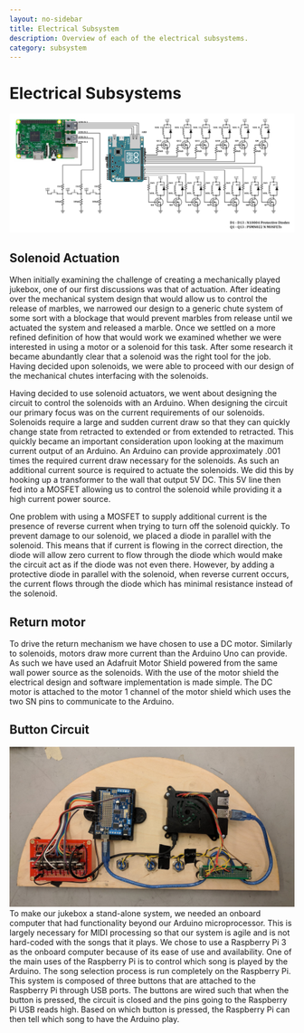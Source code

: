```yaml
---
layout: no-sidebar
title: Electrical Subsystem
description: Overview of each of the electrical subsystems.
category: subsystem
---
```

# Electrical Subsystems
![Circuit Diagram of Electrical System](images/circuit_diagram.jpg)
## Solenoid Actuation
When initially examining the challenge of creating a mechanically played jukebox, one of our first discussions was that of actuation. After ideating over the mechanical system design that would allow us to control the release of marbles, we narrowed our design to a generic chute system of some sort with a blockage that would prevent marbles from release until we actuated the system and released a marble. Once we settled on a more refined definition of how that would work we examined whether we were interested in using a motor or a solenoid for this task. After some research it became abundantly clear that a solenoid was the right tool for the job. Having decided upon solenoids, we were able to proceed with our design of the mechanical chutes interfacing with the solenoids.

Having decided to use solenoid actuators, we went about designing the circuit to control the solenoids with an Arduino. When designing the circuit our primary focus was on the current requirements of our solenoids. Solenoids require a large and sudden current draw so that they can quickly change state from retracted to extended or from extended to retracted. This quickly became an important consideration upon looking at the maximum current output of an Arduino. An Arduino can provide approximately .001 times the required current draw necessary for the solenoids. As such an additional current source is required to actuate the solenoids. We did this by hooking up a transformer to the wall that output 5V DC. This 5V line then fed into a MOSFET allowing us to control the solenoid while providing it a high current power source.

One problem with using a MOSFET to supply additional current is the presence of reverse current when trying to turn off the solenoid quickly. To prevent damage to our solenoid, we placed a diode in parallel with the solenoid. This means that if current is flowing in the correct direction, the diode will allow zero current to flow through the diode which would make the circuit act as if the diode was not even there. However, by adding a protective diode in parallel with the solenoid, when reverse current occurs, the current flows through the diode which has minimal resistance instead of the solenoid.
## Return motor
To drive the return mechanism we have chosen to use a DC motor. Similarly to solenoids, motors draw more current than the Arduino Uno can provide. As such we have used an Adafruit Motor Shield powered from the same wall power source as the solenoids. With the use of the motor shield the electrical design and software implementation is made simple. The DC motor is attached to the motor 1 channel of the motor shield which uses the two SN pins to communicate to the Arduino.
## Button Circuit
![The button circuit.](images/circuits1.jpg)
To make our jukebox a stand-alone system, we needed an onboard computer that had functionality beyond our Arduino microprocessor. This is largely necessary for MIDI processing so that our system is agile and is not hard-coded with the songs that it plays. We chose to use a Raspberry Pi 3 as the onboard computer because of its ease of use and availability. One of the main uses of the Raspberry Pi is to control which song is played by the Arduino. The song selection process is run completely on the Raspberry Pi. This system is composed of three buttons that are attached to the Raspberry Pi through USB ports. The buttons are wired such that when the button is pressed, the circuit is closed and the pins going to the Raspberry Pi USB reads high. Based on which button is pressed, the Raspberry Pi can then tell which song to have the Arduino play.

